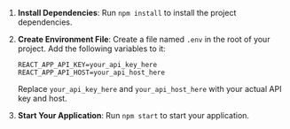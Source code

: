 1. **Install Dependencies**:
   Run `npm install` to install the project dependencies.

2. **Create Environment File**:
   Create a file named `.env` in the root of your project. Add the following variables to it:
   ```
   REACT_APP_API_KEY=your_api_key_here
   REACT_APP_API_HOST=your_api_host_here
   ```
   Replace `your_api_key_here` and `your_api_host_here` with your actual API key and host.

3. **Start Your Application**:
   Run `npm start` to start your application.
